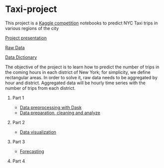 # Taxi-project

This project is a [Kaggle competition](https://www.kaggle.com/c/yellowtaxi?rvi=1) notebooks to predict NYC Taxi trips in various regions of the city

[Project presentation](http://www.pilotpu.eu/igor.papka/blog/)

[Raw Data](https://www1.nyc.gov/site/tlc/about/tlc-trip-record-data.page)

[Data Dictionary](https://www1.nyc.gov/assets/tlc/downloads/pdf/data_dictionary_trip_records_yellow.pdf)

The objective of the project is to learn how to predict the number of trips in the coming hours in each district of New York; for simplicity, we define rectangular areas. In order to solve it, raw data needs to be aggregated by hour and district. Aggregated data will be hourly time series with the number of trips from each district.

1. Part 1
      * [Data preprocessing with Dask](https://htmlpreview.github.io/?https://github.com/ipapka/Taxi-project/blob/master/Part_1/Part_1_Data_preprocessing_dask_2016.html)
    * [Data preparation, cleaning and analyze](https://htmlpreview.github.io/?https://github.com/ipapka/Taxi-project/blob/master/Part_1/Part_1_data_preprocessing.html)
    
2. Part 2
     * [Data visualization](https://htmlpreview.github.io/?https://github.com/ipapka/Taxi-project/blob/master/Part_2/Part_2_Data_visualization.html)
     
3. Part 3
     * [Forecasting](https://htmlpreview.github.io/?https://github.com/ipapka/Taxi-project/blob/master/Part_3/Part_3_forecasting.html)

4. Part 4

